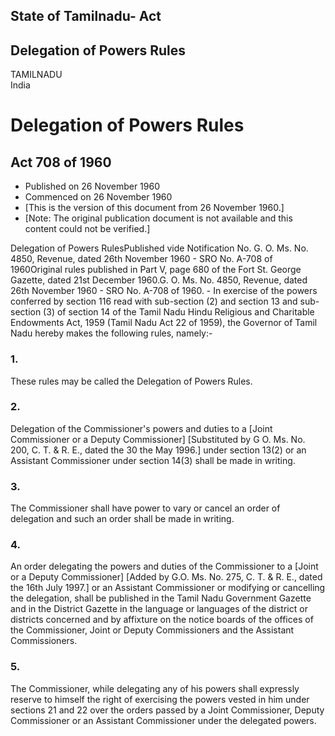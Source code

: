 ## State of Tamilnadu- Act

## Delegation of Powers Rules

TAMILNADU  
India

# Delegation of Powers Rules

## Act 708 of 1960

  * Published on 26 November 1960 
  * Commenced on 26 November 1960 
  * [This is the version of this document from 26 November 1960.] 
  * [Note: The original publication document is not available and this content could not be verified.] 

Delegation of Powers RulesPublished vide Notification No. G. O. Ms. No. 4850,
Revenue, dated 26th November 1960 - SRO No. A-708 of 1960Original rules
published in Part V, page 680 of the Fort St. George Gazette, dated 21st
December 1960.G. O. Ms. No. 4850, Revenue, dated 26th November 1960 - SRO No.
A-708 of 1960. - In exercise of the powers conferred by section 116 read with
sub-section (2) and section 13 and sub-section (3) of section 14 of the Tamil
Nadu Hindu Religious and Charitable Endowments Act, 1959 (Tamil Nadu Act 22 of
1959), the Governor of Tamil Nadu hereby makes the following rules, namely:-

### 1.

These rules may be called the Delegation of Powers Rules.

### 2.

Delegation of the Commissioner's powers and duties to a [Joint Commissioner or
a Deputy Commissioner] [Substituted by G O. Ms. No. 200, C. T. & R. E., dated
the 30 the May 1996.] under section 13(2) or an Assistant Commissioner under
section 14(3) shall be made in writing.

### 3.

The Commissioner shall have power to vary or cancel an order of delegation and
such an order shall be made in writing.

### 4.

An order delegating the powers and duties of the Commissioner to a [Joint or a
Deputy Commissioner] [Added by G.O. Ms. No. 275, C. T. & R. E., dated the 16th
July 1997.] or an Assistant Commissioner or modifying or cancelling the
delegation, shall be published in the Tamil Nadu Government Gazette and in the
District Gazette in the language or languages of the district or districts
concerned and by affixture on the notice boards of the offices of the
Commissioner, Joint or Deputy Commissioners and the Assistant Commissioners.

### 5.

The Commissioner, while delegating any of his powers shall expressly reserve
to himself the right of exercising the powers vested in him under sections 21
and 22 over the orders passed by a Joint Commissioner, Deputy Commissioner or
an Assistant Commissioner under the delegated powers.

